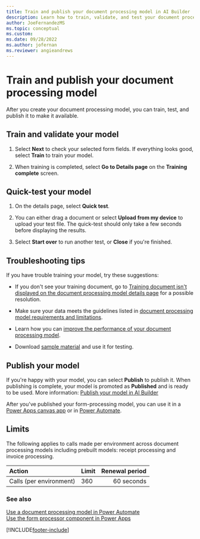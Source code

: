 ```yaml
---
title: Train and publish your document processing model in AI Builder
description: Learn how to train, validate, and test your document processing model in AI Builder.
author: JoeFernandezMS
ms.topic: conceptual
ms.custom: 
ms.date: 09/28/2022
ms.author: jofernan
ms.reviewer: angieandrews
---
```


# Train and publish your document processing model

After you create your document processing model, you can train, test, and publish it to make it available.

## Train and validate your model

1. Select **Next** to check your selected form fields. If everything looks good, select **Train** to train your model.

1. When training is completed, select **Go to Details page** on the **Training complete** screen.

## Quick-test your model

1. On the details page, select **Quick test**.

1. You can either drag a document or select **Upload from my device** to upload your test file. The quick-test should only take a few seconds before displaying the results.

1. Select **Start over** to run another test, or **Close** if you're finished.

## Troubleshooting tips

If you have trouble training your model, try these suggestions:

- If you don't see your training document, go to [Training document isn't displayed on the document processing model details page](/troubleshoot/power-platform/ai-builder/the-training-document-is-not-displayed-on-the-form-processing-model-details-page) for a possible resolution.

- Make sure your data meets the guidelines listed in [document processing model requirements and limitations](form-processing-model-requirements.md).

- Learn how you can [improve the performance of your document processing model](improve-form-processing-performance.md).

- Download [sample material](https://go.microsoft.com/fwlink/?linkid=2103171) and use it for testing.

## Publish your model

If you're happy with your model, you can select **Publish** to publish it. When publishing is complete, your model is promoted as **Published** and is ready to be used. More information: [Publish your model in AI Builder](publish-model.md)

After you've published your form-processing model, you can use it in a [Power Apps canvas app](./form-processor-component-in-powerapps.md) or in [Power Automate](./form-processing-model-in-flow.md).

## Limits

The following applies to calls made per environment across document processing models including prebuilt models: receipt processing and invoice processing.

|**Action**|**Limit**|**Renewal period**|
|:-----|:-----|-----:|
|Calls (per environment)|360|60 seconds|

### See also

[Use a document processing model in Power Automate](form-processing-model-in-flow.md)  
[Use the form processor component in Power Apps](form-processor-component-in-powerapps.md)


[!INCLUDE[footer-include](includes/footer-banner.md)]
